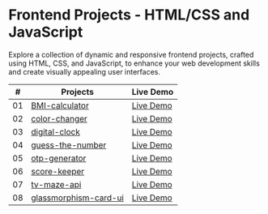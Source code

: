 # Frontend Projects - HTML/CSS and JavaScript

Explore a collection of dynamic and responsive frontend projects, crafted using HTML, CSS, and JavaScript, to enhance your web development skills and create visually appealing user interfaces.

| #   | Projects                                                                                                | Live Demo                                                                               |
| --- | ------------------------------------------------------------------------------------------------------- | --------------------------------------------------------------------------------------- |
| 01  | [BMI-calculator](https://github.com/shubham-vandara/frontend-projects/tree/master/BMI-calculator)       | <a href="https://codepen.io/shubham-vandara/full/MWMXgmO" target="_blank">Live Demo</a> |
| 02  | [color-changer](https://github.com/shubham-vandara/frontend-projects/tree/master/color-changer)         | <a href="https://codepen.io/shubham-vandara/full/jOjKNwm" target="_blank">Live Demo</a> |
| 03  | [digital-clock](https://github.com/shubham-vandara/frontend-projects/tree/master/digital-clock)         | <a href="https://codepen.io/shubham-vandara/full/GRbGKvg" target="_blank">Live Demo</a> |
| 04  | [guess-the-number](https://github.com/shubham-vandara/frontend-projects/tree/master/guess-the-number)   | <a href="https://codepen.io/shubham-vandara/full/JjQZPyw" target="_blank">Live Demo</a> |
| 05  | [otp-generator](https://github.com/shubham-vandara/frontend-projects/tree/master/otp-generator)         | <a href="https://codepen.io/shubham-vandara/full/eYXXWYy" target="_blank">Live Demo</a> |
| 06  | [score-keeper](https://github.com/shubham-vandara/frontend-projects/tree/master/otp-generator)          | <a href="https://codepen.io/shubham-vandara/full/RwObJYy" target="_blank">Live Demo</a> |
| 07  | [tv-maze-api](https://github.com/shubham-vandara/frontend-projects/tree/master/otp-generator)           | <a href="https://codepen.io/shubham-vandara/full/poBvvEw" target="_blank">Live Demo</a> |
| 08  | [glassmorphism-card-ui](https://github.com/shubham-vandara/frontend-projects/tree/master/otp-generator) | <a href="https://codepen.io/shubham-vandara/full/BabbRNj" target="_blank">Live Demo</a> |
